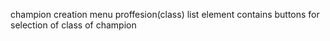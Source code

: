 champion creation menu proffesion(class) list element
contains buttons for selection of class of champion